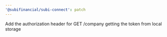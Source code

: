 ```yaml
---
'@subifinancial/subi-connect': patch
---
```


Add the authorization header for GET /company getting the token from local
storage
